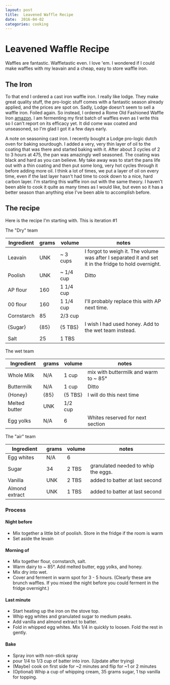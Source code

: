 ```yaml
---
layout: post
title:  Leavened Waffle Recipe
date:  2016-04-02
categories: cooking
---
```


# Leavened Waffle Recipe

Waffles are fantastic. Waffletastic even. I love 'em. I wondered if I could make waffles with my leavain and a cheap, easy to store waffle iron. 

## The Iron

To that end I ordered a cast iron waffle iron. I really like lodge. They make great quality stuff, the pro-logic stuff comes with a fantastic season already applied, and the prices are spot on. Sadly, Lodge doesn't seem to sell a waffle iron. Foiled again. So instead, I ordered a Rome Old Fashioned Waffle Iron [amazon](http://www.amazon.com/Romes-1100-Fashioned-Waffle-Iron/dp/B000BWCTL0?ie=UTF8&psc=1&redirect=true&ref_=oh_aui_detailpage_o01_s00). I am fermenting my first batch of waffles even as I write this so I can't report on its efficacy yet. It did come wax coated and unseasoned, so I'm glad I got it a few days early.

A note on seasoning cast iron. I recently bought a Lodge pro-logic dutch oven for baking sourdough. I added a very, very thin layer of oil to the coating that was there and started baking with it. After about 3 cycles of 2 to 3 hours at 475, the pan was amazingly well seasoned. The coating was black and hard as you can believe. My take away was to start the pans life out with a thin coating and then put some long, very hot cycles through it before adding more oil. I think a lot of times, we put a layer of oil on every time, even if the last layer hasn't had time to cook down to a nice, hard carbon layer. I'm starting this waffle iron out with the same theory. I haven't been able to cook it quite as many times as I would like, but even so it has a better season than anything else I've been able to accomplish before.

## The recipe

Here is the recipe I'm starting with. This is iteration #1

The "Dry" team

Ingredient    | grams   | volume    | notes
--------------|---------|-----------|----------
Leavain       | UNK     | ~ 3 cups  | I forgot to weigh it. The volume was after I separated it and set it in the fridge to hold overnight.
Poolish       | UNK     | ~ 1/4 cup | Ditto
AP flour      | 160     | 1 1/4 cup  | 
00 flour      | 160     | 1 1/4 cup  | I'll probably replace this with AP next time.
Cornstarch    | 85      | 2/3 cup   |
{Sugar}       | {85}    | {5 TBS}    | I wish I had used honey. Add to the wet team instead.
Salt          | 25      | 1 TBS      |

The wet team

Ingredient    | grams   | volume    | notes
--------------|---------|-----------|----------
Whole Milk    | N/A     | 1 cup     | mix with buttermilk and warm to ~ 85&deg;
Buttermilk    | N/A     | 1 cup     | Ditto
{Honey}       | {85}    | {5 TBS}   | I will do this next time
Melted butter | UNK     | 1/2 cup   | 
Egg yolks     | N/A     | 6         | Whites reserved for next section

The "air" team

Ingredient    | grams   | volume    | notes
--------------|---------|-----------|----------
Egg whites    | N/A     | 6         | 
Sugar         | 34      | 2 TBS     | granulated needed to whip the eggs.
Vanilla       | UNK     | 2 TBS     | added to batter at last second
Almond extract | UNK    | 1 TBS     | added to batter at last second

### Process

#### Night before

  * Mix together a little bit of poolish. Store in the fridge if the room is warm
  * Set aside the levain

#### Morning of

  * Mix together flour, cornstarch, salt.
  * Warm dairy to ~ 85&deg;. Add melted butter, egg yolks, and honey.
  * Mix dry into wet.
  * Cover and ferment in warm spot for 3 - 5 hours. (Clearly these are brunch waffles. If you mixed the night before you could ferment in the fridge overnight.)

#### Last minute

  * Start heating up the iron on the stove top.
  * Whip egg whites and granulated sugar to medium peaks.
  * Add vanilla and almond extract to batter.
  * Fold in whipped egg whites. Mix 1/4 in quickly to loosen. Fold the rest in gently.


#### Bake

  * Spray iron with non-stick spray
  * pour 1/4 to 1/3 cup of batter into iron. (Update after trying)
  * (Maybe) cook on first side for ~2 minutes and flip for ~1 or 2 minutes
  * (Optional) Whip a cup of whipping cream, 35 grams sugar, 1 tsp vanilla for topping. 
